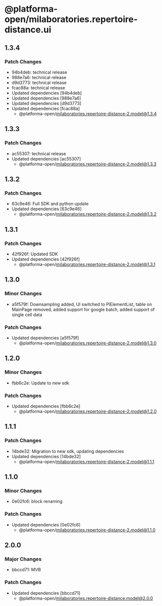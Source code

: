 # @platforma-open/milaboratories.repertoire-distance.ui

## 1.3.4

### Patch Changes

- 94b4deb: technical release
- 988e7a6: technical release
- d9d3773: technical release
- fcac88a: technical release
- Updated dependencies [94b4deb]
- Updated dependencies [988e7a6]
- Updated dependencies [d9d3773]
- Updated dependencies [fcac88a]
  - @platforma-open/milaboratories.repertoire-distance-2.model@1.3.4

## 1.3.3

### Patch Changes

- ac55307: technical release
- Updated dependencies [ac55307]
  - @platforma-open/milaboratories.repertoire-distance-2.model@1.3.3

## 1.3.2

### Patch Changes

- 63c9e46: Full SDK and python update
- Updated dependencies [63c9e46]
  - @platforma-open/milaboratories.repertoire-distance-2.model@1.3.2

## 1.3.1

### Patch Changes

- 42f926f: Updated SDK
- Updated dependencies [42f926f]
  - @platforma-open/milaboratories.repertoire-distance-2.model@1.3.1

## 1.3.0

### Minor Changes

- a5f579f: Downsampling added, UI switched to PlElementList, table on MainPage removed, added support for google batch, added support of single cell data

### Patch Changes

- Updated dependencies [a5f579f]
  - @platforma-open/milaboratories.repertoire-distance-2.model@1.3.0

## 1.2.0

### Minor Changes

- fbb6c2e: Update to new sdk

### Patch Changes

- Updated dependencies [fbb6c2e]
  - @platforma-open/milaboratories.repertoire-distance-2.model@1.2.0

## 1.1.1

### Patch Changes

- 14bde32: Migration to new sdk, updating dependencies
- Updated dependencies [14bde32]
  - @platforma-open/milaboratories.repertoire-distance-2.model@1.1.1

## 1.1.0

### Minor Changes

- 0e02fc6: block renaming

### Patch Changes

- Updated dependencies [0e02fc6]
  - @platforma-open/milaboratories.repertoire-distance-2.model@1.1.0

## 2.0.0

### Major Changes

- bbccd71: MVB

### Patch Changes

- Updated dependencies [bbccd71]
  - @platforma-open/milaboratories.repertoire-distance.model@2.0.0
